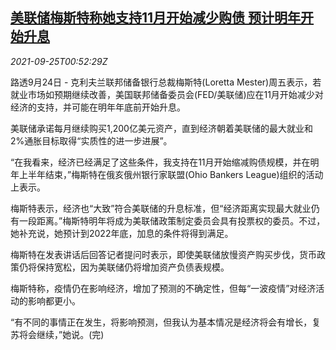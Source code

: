 <!--1632531662000-->
[美联储梅斯特称她支持11月开始减少购债 预计明年开始升息](https://cn.reuters.com/article/us-fed-mester-nov-taper-0925-idCNKBS2GL01C)
------

<div><i>2021-09-25T00:52:29Z</i></div><p>路透9月24日 - 克利夫兰联邦储备银行总裁梅斯特(Loretta Mester)周五表示，若就业市场如预期继续改善，美国联邦储备委员会(FED/美联储)应在11月开始减少对经济的支持，并可能在明年年底前开始升息。</p><p>美联储承诺每月继续购买1,200亿美元资产，直到经济朝着美联储的最大就业和2%通胀目标取得“实质性的进一步进展”。</p><p>“在我看来，经济已经满足了这些条件，我支持在11月开始缩减购债规模，并在明年上半年结束，”梅斯特在俄亥俄州银行家联盟(Ohio Bankers League)组织的活动上表示。</p><p>梅斯特表示，经济也“大致”符合美联储的升息标准，但“经济距离实现最大就业仍有一段距离。”梅斯特明年将成为美联储政策制定委员会具有投票权的委员。不过，她补充说，她预计到2022年底，加息的条件将得到满足。</p><p>梅斯特在发表讲话后回答记者提问时表示，即使美联储放慢资产购买步伐，货币政策仍将保持宽松，因为美联储仍将增加资产负债表规模。</p><p>梅斯特称，疫情仍在影响经济，增加了预测的不确定性，但每“一波疫情”对经济活动的影响都更小。</p><p>“有不同的事情正在发生，将影响预测，但我认为基本情况是经济将会有增长，复苏将会继续，”她说。(完)</p>

